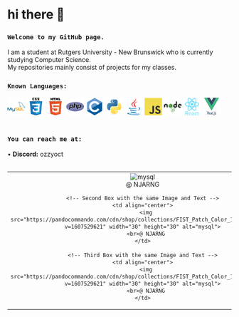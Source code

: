 # hi there 👋
### `Welcome to my GitHub page.`

I am a student at Rutgers University - New Brunswick who is currently studying Computer Science. </br>
My repositories mainly consist of projects for my classes.
</br>
### `Known Languages:` </br>
<a href="https://www.mysql.com/"><img src="https://raw.githubusercontent.com/devicons/devicon/master/icons/mysql/mysql-original-wordmark.svg" width="40" height="40" alt="mysql"></a>
<a href="https://www.w3schools.com/css/"><img src="https://raw.githubusercontent.com/devicons/devicon/master/icons/css3/css3-original-wordmark.svg" width="40" height="40" alt="css3"></a>
<a href="https://www.w3.org/html/"><img src="https://raw.githubusercontent.com/devicons/devicon/master/icons/html5/html5-original-wordmark.svg" width="40" height="40" alt="html5"></a>
<a href="https://www.php.net"><img src="https://raw.githubusercontent.com/devicons/devicon/master/icons/php/php-original.svg" width="40" height="40" alt="php"></a>
<a href="https://www.cprogramming.com/"><img src="https://raw.githubusercontent.com/devicons/devicon/master/icons/c/c-original.svg" width="40" height="40" alt="c"></a>
<a href="https://www.python.org"><img src="https://raw.githubusercontent.com/devicons/devicon/master/icons/python/python-original.svg" width="40" height="40" alt="python"></a>
<a href="https://www.java.com"><img src="https://raw.githubusercontent.com/devicons/devicon/master/icons/java/java-original.svg" width="40" height="40" alt="java"></a>
<a href="https://developer.mozilla.org/en-US/docs/Web/JavaScript"><img src="https://raw.githubusercontent.com/devicons/devicon/master/icons/javascript/javascript-original.svg" width="40" height="40" alt="javascript"></a>
<a href="https://nodejs.org"><img src="https://raw.githubusercontent.com/devicons/devicon/master/icons/nodejs/nodejs-original-wordmark.svg" width="40" height="40" alt="nodejs"></a>
<a href="https://reactjs.org/"><img src="https://raw.githubusercontent.com/devicons/devicon/master/icons/react/react-original-wordmark.svg" width="40" height="40" alt="react"></a>
<a href="https://vuejs.org/"><img src="https://raw.githubusercontent.com/devicons/devicon/master/icons/vuejs/vuejs-original-wordmark.svg" width="40" height="40" alt="vuejs"></a>
#

### `You can reach me at:`
• **Discord:** ozzyoct </br>
</br>
<div align="center">
<table>
  <tr>
    <!-- First Box with Image -->
    <td align="center">
      <img src="https://pandocommando.com/cdn/shop/collections/FIST_Patch_Color_1200x1200.png?v=1607529621" width="30" height="30" alt="mysql">
      <br>@ NJARNG
    
    
    <!-- Second Box with the same Image and Text -->
    <td align="center">
      <img src="https://pandocommando.com/cdn/shop/collections/FIST_Patch_Color_1200x1200.png?v=1607529621" width="30" height="30" alt="mysql">
      <br>@ NJARNG
    </td>
    
    <!-- Third Box with the same Image and Text -->
    <td align="center">
      <img src="https://pandocommando.com/cdn/shop/collections/FIST_Patch_Color_1200x1200.png?v=1607529621" width="30" height="30" alt="mysql">
      <br>@ NJARNG
    </td>
  </tr>
</table>
</div>





<!--
**fpen3/fpen3** is a ✨ _special_ ✨ repository because its `README.md` (this file) appears on your GitHub profile.

Here are some ideas to get you started:

- 🔭 I’m currently working on ...
- 🌱 I’m currently learning ...
- 👯 I’m looking to collaborate on ...
- 🤔 I’m looking for help with ...
- 💬 Ask me about ...
- 📫 How to reach me: ...
- 😄 Pronouns: ...
- ⚡ Fun fact: ...
-->
